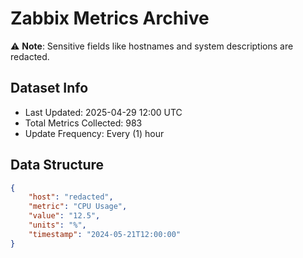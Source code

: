 # Zabbix Metrics Archive

⚠️ **Note**: Sensitive fields like hostnames and system descriptions are redacted.

## Dataset Info
- Last Updated: 2025-04-29 12:00 UTC
- Total Metrics Collected: 983
- Update Frequency: Every (1) hour

## Data Structure
```json
{
    "host": "redacted",
    "metric": "CPU Usage",
    "value": "12.5",
    "units": "%",
    "timestamp": "2024-05-21T12:00:00"
}
```
